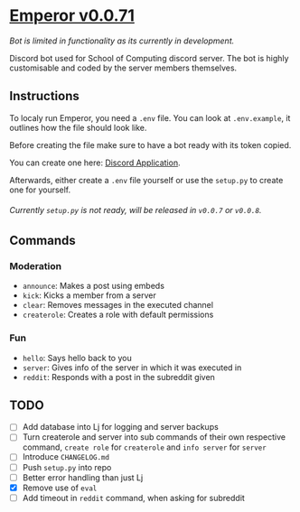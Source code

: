 # [Emperor v0.0.71](https://github.com/UOW-Computing/Emperor)
*Bot is limited in functionality as its currently in development.*


Discord bot used for School of Computing discord server.
The bot is highly customisable and coded by the server members themselves.

## Instructions

To localy run Emperor, you need a `.env` file.
You can look at `.env.example`, it outlines how the file should look like.

Before creating the file make sure to have a bot ready with its token copied.

You can create one here: [Discord Application](https://discord.com/developers/applications/).

Afterwards, either create a `.env` file yourself or use the `setup.py` to create one for yourself.

###### Currently `setup.py` is not ready, will be released in `v0.0.7` or `v0.0.8`.

## Commands

### Moderation

- `announce`: Makes a post using embeds
- `kick`: Kicks a member from a server
- `clear`: Removes messages in the executed channel
- `createrole`: Creates a role with default permissions

### Fun
- `hello`: Says hello back to you
- `server`: Gives info of the server in which it was executed in
- `reddit`: Responds with a post in the subreddit given

## TODO

- [ ] Add database into Lj for logging and server backups
- [ ] Turn createrole and server into sub commands of their own respective command, `create role` for `createrole` and `info server` for `server`
- [ ] Introduce `CHANGELOG.md`
- [ ] Push `setup.py` into repo
- [ ] Better error handling than just Lj
- [X] Remove use of `eval`
- [ ] Add timeout in `reddit` command, when asking for subreddit
